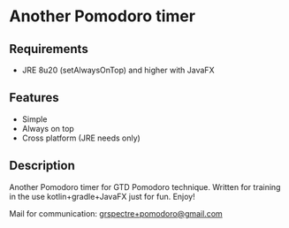 # Another Pomodoro timer
## Requirements
* JRE 8u20 (setAlwaysOnTop) and higher with JavaFX
## Features
* Simple
* Always on top
* Cross platform (JRE needs only)
## Description
Another Pomodoro timer for GTD Pomodoro technique. Written for training in the use kotlin+gradle+JavaFX just for fun.
Enjoy!

Mail for communication: [grspectre+pomodoro@gmail.com](grspectre+pomodoro@gmail.com)